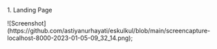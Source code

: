 <p>1. Landing Page </p>
![Screenshot](https://github.com/astiyanurhayati/eskulkul/blob/main/screencapture-localhost-8000-2023-01-05-09_32_14.png);
